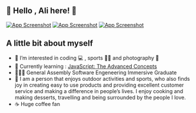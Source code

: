 ## 👋  Hello , Ali here! 👋
<a href="https://www.linkedin.com/in/alibeniaminali/" target="_blank"> ![App Screenshot](https://img.shields.io/badge/LinkedIn-0077B5?style=for-the-badge&logo=linkedin&logoColor=white)</a>
<a href="https://www.instagram.com/alibeniamin/?hl=en-gb" target="_blank"> ![App Screenshot](https://img.shields.io/badge/Instagram-E4405F?style=for-the-badge&logo=instagram&logoColor=white)</a>
<a href="https://ali-ali-portfolio.netlify.app/" target="_blank"> ![App Screenshot](https://img.shields.io/badge/-PORTFOLIO-green?style=for-the-badge)</a>




## A little bit about myself
- 👀 I’m interested in coding :computer: , sports :men_wrestling: and photography :camera_flash:
- 🌱 Currently learning : [JavaScript: The Advanced Concepts](https://www.udemy.com/course/advanced-javascript-concepts/)
- 👨🏻‍🎓 General Assembly Software Engeneering Immersive Graduate
- 👨 I am a person that enjoys outdoor activities and sports, who also finds joy in creating easy to use products and providing excellent customer service and making a difference in people’s lives. I enjoy cooking and making desserts, travelling and being surrounded by the people I love.
- ☕ Huge coffee fan

